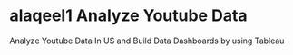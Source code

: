 # alaqeel1 Analyze Youtube Data


Analyze Youtube Data In US and Build Data Dashboards by using Tableau
